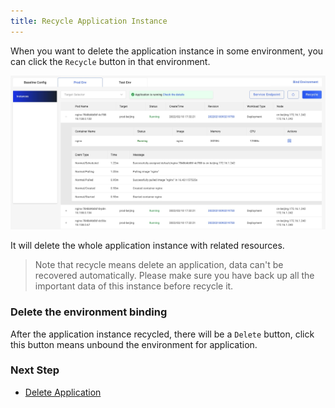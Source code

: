 ```yaml
---
title: Recycle Application Instance
---
```


When you want to delete the application instance in some environment, you can click the `Recycle` button in that environment.

![pod list](../../../resources/pod-list.jpg)

It will delete the whole application instance with related resources.

> Note that recycle means delete an application, data can't be recovered automatically. Please make sure you have back up all the important data of this instance before recycle it.

### Delete the environment binding

After the application instance recycled, there will be a `Delete` button, click this button means unbound the environment for application.

### Next Step

* [Delete Application](./delete-application.md)